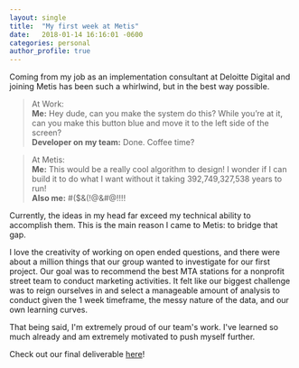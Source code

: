 ```yaml
---
layout: single
title:  "My first week at Metis"
date:   2018-01-14 16:16:01 -0600
categories: personal
author_profile: true
---
```


Coming from my job as an implementation consultant at Deloitte Digital and joining Metis has been such a whirlwind, but in the best way possible. 

> At Work:  
> **Me:** Hey dude, can you make the system do this? While you’re at it, can you make this button blue and move it to the left side of the screen?  
> **Developer on my team:** Done. Coffee time?  
  
> At Metis:  
> **Me:** This would be a really cool algorithm to design! I wonder if I can build it to do what I want without it taking 392,749,327,538 years to run!  
> **Also me:** #($&(!@&#@!!!!
  
Currently, the ideas in my head far exceed my technical ability to accomplish them. This is the main reason I came to Metis: to bridge that gap.  
  
I love the creativity of working on open ended questions, and there were about a million things that our group wanted to investigate for our first project. Our goal was to recommend the best MTA stations for a nonprofit street team to conduct marketing activities. It felt like our biggest challenge was to reign ourselves in and select a manageable amount of analysis to conduct given the 1 week timeframe, the messy nature of the data, and our own learning curves.  

That being said, I'm extremely proud of our team's work. I've learned so much already and am extremely motivated to push myself further.

Check out our final deliverable [here](https://github.com/LauraChen/MTAproject/blob/master/Challenge%201-%20MTA%20Project.pdf)!
